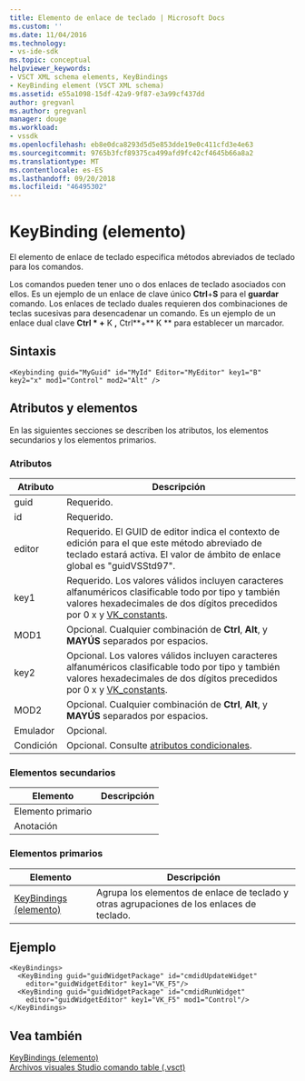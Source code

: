 ```yaml
---
title: Elemento de enlace de teclado | Microsoft Docs
ms.custom: ''
ms.date: 11/04/2016
ms.technology:
- vs-ide-sdk
ms.topic: conceptual
helpviewer_keywords:
- VSCT XML schema elements, KeyBindings
- KeyBinding element (VSCT XML schema)
ms.assetid: e55a1098-15df-42a9-9f87-e3a99cf437dd
author: gregvanl
ms.author: gregvanl
manager: douge
ms.workload:
- vssdk
ms.openlocfilehash: eb8e0dca8293d5d5e853dde19e0c411cfd3e4e63
ms.sourcegitcommit: 9765b3fcf89375ca499afd9fc42cf4645b66a8a2
ms.translationtype: MT
ms.contentlocale: es-ES
ms.lasthandoff: 09/20/2018
ms.locfileid: "46495302"
---
```

# <a name="keybinding-element"></a>KeyBinding (elemento)
El elemento de enlace de teclado especifica métodos abreviados de teclado para los comandos.  
  
 Los comandos pueden tener uno o dos enlaces de teclado asociados con ellos. Es un ejemplo de un enlace de clave único **Ctrl**+**S** para el **guardar** comando. Los enlaces de teclado duales requieren dos combinaciones de teclas sucesivas para desencadenar un comando. Es un ejemplo de un enlace dual clave **Ctrl * +** K **,** Ctrl**+** K ** para establecer un marcador.  
  
## <a name="syntax"></a>Sintaxis  
  
```  
<Keybinding guid="MyGuid" id="MyId" Editor="MyEditor" key1="B" key2="x" mod1="Control" mod2="Alt" />  
```  
  
## <a name="attributes-and-elements"></a>Atributos y elementos  
 En las siguientes secciones se describen los atributos, los elementos secundarios y los elementos primarios.  
  
### <a name="attributes"></a>Atributos  
  
|Atributo|Descripción|  
|---------------|-----------------|  
|guid|Requerido.|  
|id|Requerido.|  
|editor|Requerido. El GUID de editor indica el contexto de edición para el que este método abreviado de teclado estará activa. El valor de ámbito de enlace global es "guidVSStd97".|  
|key1|Requerido. Los valores válidos incluyen caracteres alfanuméricos clasificable todo por tipo y también valores hexadecimales de dos dígitos precedidos por 0 x y [VK_constants](/windows/desktop/inputdev/virtual-key-codes).|  
|MOD1|Opcional. Cualquier combinación de **Ctrl**, **Alt**, y **MAYÚS** separados por espacios.|  
|key2|Opcional. Los valores válidos incluyen caracteres alfanuméricos clasificable todo por tipo y también valores hexadecimales de dos dígitos precedidos por 0 x y [VK_constants](/windows/desktop/inputdev/virtual-key-codes).|  
|MOD2|Opcional. Cualquier combinación de **Ctrl**, **Alt**, y **MAYÚS** separados por espacios.|  
|Emulador|Opcional.|  
|Condición|Opcional. Consulte [atributos condicionales](../extensibility/vsct-xml-schema-conditional-attributes.md).|  
  
### <a name="child-elements"></a>Elementos secundarios  
  
|Elemento|Descripción|  
|-------------|-----------------|  
|Elemento primario||  
|Anotación||  
  
### <a name="parent-elements"></a>Elementos primarios  
  
|Elemento|Descripción|  
|-------------|-----------------|  
|[KeyBindings (elemento)](../extensibility/keybindings-element.md)|Agrupa los elementos de enlace de teclado y otras agrupaciones de los enlaces de teclado.|  
  
## <a name="example"></a>Ejemplo  
  
```  
<KeyBindings>  
  <KeyBinding guid="guidWidgetPackage" id="cmdidUpdateWidget"   
    editor="guidWidgetEditor" key1="VK_F5"/>  
  <KeyBinding guid="guidWidgetPackage" id="cmdidRunWidget"   
    editor="guidWidgetEditor" key1="VK_F5" mod1="Control"/>  
</KeyBindings>  
```  
  
## <a name="see-also"></a>Vea también  
 [KeyBindings (elemento)](../extensibility/keybindings-element.md)   
 [Archivos visuales Studio comando table (.vsct)](../extensibility/internals/visual-studio-command-table-dot-vsct-files.md)
